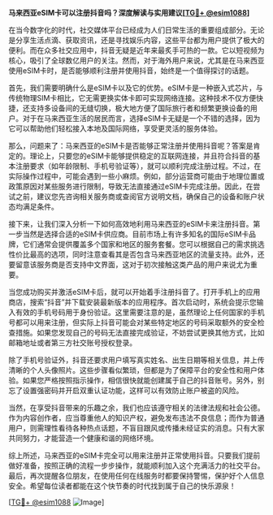 **马来西亚eSIM卡可以注册抖音吗？深度解读与实用建议[[TG💪+ @esim1088](https://t.me/s/esim1088)]**

在当今数字化的时代，社交媒体平台已经成为人们日常生活的重要组成部分。无论是分享生活点滴、获取资讯，还是寻找娱乐内容，这些平台都为用户提供了极大的便利。而在众多社交应用中，抖音无疑是近年来最炙手可热的一款。它以短视频为核心，吸引了全球数亿用户的关注。然而，对于海外用户来说，尤其是在马来西亚使用eSIM卡时，是否能够顺利注册并使用抖音，始终是一个值得探讨的话题。

首先，我们需要明确什么是eSIM卡以及它的优势。eSIM卡是一种嵌入式芯片，与传统物理SIM卡相比，它无需更换实体卡即可实现网络连接。这种技术不仅方便快捷，还支持多设备间的无缝切换，极大地方便了国际旅行者和频繁更换设备的用户。对于在马来西亚生活的居民而言，选择eSIM卡无疑是一个不错的选择，因为它可以帮助他们轻松接入本地及国际网络，享受更灵活的服务体验。

那么，问题来了：马来西亚的eSIM卡是否能够正常注册并使用抖音呢？答案是肯定的。理论上，只要您的eSIM卡能够提供稳定的互联网连接，并且符合抖音的基本注册要求（如年龄限制、手机号验证等），就可以顺利完成注册过程。不过，在实际操作过程中，可能会遇到一些小麻烦。例如，部分运营商可能由于地理位置或政策原因对某些服务进行限制，导致无法直接通过eSIM卡完成注册。因此，在尝试之前，建议您先咨询相关服务商或查阅官方说明文档，确保自己的设备和账户状态均满足条件。

接下来，让我们深入分析一下如何高效地利用马来西亚的eSIM卡来注册抖音。第一步当然是选择合适的eSIM卡供应商。目前市场上有许多知名的国际eSIM卡品牌，它们通常会提供覆盖多个国家和地区的服务套餐。您可以根据自己的需求挑选性价比最高的选项，同时注意查看其是否包含马来西亚地区的流量支持。此外，还要留意该服务商是否支持中文界面，这对于初次接触这类产品的用户来说尤为重要。

当您成功购买并激活eSIM卡后，就可以开始着手注册抖音了。打开手机上的应用商店，搜索“抖音”并下载安装最新版本的应用程序。首次启动时，系统会提示您输入有效的手机号码用于身份验证。这里需要注意的是，虽然理论上任何国家的手机号都可以用来注册，但实际上抖音可能会对某些特定地区的号码采取额外的安全检查措施。如果您发现自己的号码无法直接完成验证，不妨尝试更换其他方式，比如邮箱地址或者第三方社交账号授权登录。

除了手机号验证外，抖音还要求用户填写真实姓名、出生日期等相关信息，并上传清晰的个人头像照片。这些步骤看似繁琐，但都是为了保障平台的安全性和用户体验。如果您严格按照指示操作，相信很快就能创建属于自己的抖音账号。另外，别忘了设置强密码并开启双重认证功能，这样可以有效防止账户被盗的风险。

当然，在享受抖音带来的乐趣之余，我们也应该遵守相关的法律法规和社会公德。作为内容创作者，应当尊重他人的知识产权，避免发布违法不良信息；而作为普通用户，则需理性看待各种热点话题，不盲目跟风或传播未经证实的消息。只有大家共同努力，才能营造一个健康和谐的网络环境。

综上所述，马来西亚的eSIM卡完全可以用来注册并正常使用抖音。只要我们提前做好准备，按照正确的流程一步步操作，就能顺利加入这个充满活力的社交平台。最后，再次提醒各位朋友，在使用任何在线服务时都要保持警惕，保护好个人信息安全。希望每位读者都能在这个快节奏的时代找到属于自己的快乐源泉！

[[TG💪+ @esim1088](https://t.me/s/esim1088) ![Image](https://i.postimg.cc/4NQfJmqS/Snipaste-2025-05-13-00-14-12.png)]